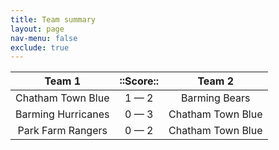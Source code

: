 ```yaml
---
title: Team summary
layout: page
nav-menu: false
exclude: true
---
```




|       Team 1       |  ::Score::  |      Team 2       |
|:------------------:|:-----------:|:-----------------:|
| Chatham Town Blue  | 1 &mdash; 2 |   Barming Bears   |
| Barming Hurricanes | 0 &mdash; 3 | Chatham Town Blue |
| Park Farm Rangers  | 0 &mdash; 2 | Chatham Town Blue |

 <br /><br /><br />
